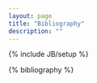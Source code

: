 ```yaml
---
layout: page
title: "Bibliography"
description: ""
---
```

{% include JB/setup %}

{% bibliography %}